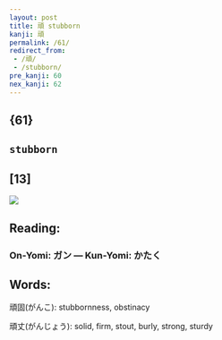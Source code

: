 ```yaml
---
layout: post
title: 頑 stubborn
kanji: 頑
permalink: /61/
redirect_from:
 - /頑/
 - /stubborn/
pre_kanji: 60
nex_kanji: 62
---
```


## {61}

## `stubborn`

## [13]

<div class="stroke"><img src="E9A091.png" /></div>

## Reading:

### On-Yomi: ガン &mdash; Kun-Yomi: かたく

## Words:

頑固(がんこ): stubbornness, obstinacy

頑丈(がんじょう): solid, firm, stout, burly, strong, sturdy
